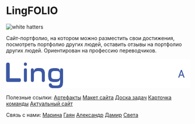 # LingFOLIO

![white hatters](https://project.ai-info.ru/sites/default/files/logotip_komandy_.png)

Сайт-портфолио, на котором можно разместить свои достижения, посмотреть портфолио других людей, оставить отзывы на портфолио других людей. Ориентирован на профессию переводчиков.

![lingfolio](https://github.com/MarinaSs5/web-portfolio/blob/main/internal/static/logo.png)

Полезные ссылки:
[Артефакты](https://drive.google.com/drive/folders/1JQV2-hN03JtzYHl_mX-5Omlj538K-qNx?usp=drive_link)
[Макет сайта](https://www.figma.com/design/Ia2KNJzK8qadcOgY60lxse/lingfolio?node-id=0-1&t=pJMStWJxnWs23Zzr-1)
[Доска задач](https://github.com/users/MarinaSs5/projects/1/)
[Карточка команды](https://project.ai-info.ru/teams/white-hatters)
[Актуальный сайт](https://lingfolio.ru)

Связь с нами:
[Марина](https://vk.com/id448673099)
[Гаян](https://vk.com/id379472022)
[Александр](https://vk.com/id218609984)
[Дамир](https://vk.com/id302121073)
[Света](https://vk.com/id281117751)
